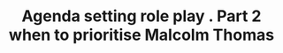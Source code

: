 ---
area: Communication Skills
category: 22 - Calgary Cambridge Workshop
title: Agenda setting role play . Part 2 when to prioritise Malcolm Thomas
description: Agenda setting role play . Part 2 when to prioritise Malcolm Thomas
audio: /assets/audio/22- Calgary Cambridge Workshop - 22 Agenda setting role play . Part 2 when to prioritise Malcolm Thomas - MQ.mp3
article: 
www: 
keywords: Calgary, Cambridge, Model
youtube: 
soundcloud: 
---
